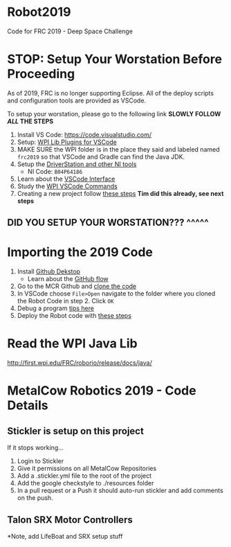# Robot2019
Code for FRC 2019 - Deep Space Challenge

# **STOP**: Setup Your Worstation Before Proceeding

As of 2019, FRC is no longer supporting Eclipse.
All of the deploy scripts and configuration tools are provided as VSCode.

To setup your worstation, please go to the following link
**SLOWLY FOLLOW _ALL_ THE STEPS**
1. Install VS Code:  https://code.visualstudio.com/
2. Setup: [WPI Lib Plugins for VSCode](https://wpilib.screenstepslive.com/s/currentCS/m/java/l/1027503-installing-c-and-java-development-tools-for-frc)
3. MAKE SURE the WPI folder is in the place they said and labeled named `frc2019` so that VSCode and Gradle can find the Java JDK.
4. Setup the [DriverStation and other NI tools]( https://wpilib.screenstepslive.com/s/currentCS/m/java/l/1027504-installing-the-frc-update-suite-all-languages)
     - NI Code: `B04P64186`
5. Learn about the [VSCode Interface](https://code.visualstudio.com/docs/getstarted/userinterface)
6. Study the [WPI VSCode Commands](https://wpilib.screenstepslive.com/s/currentCS/m/java/l/1027552-wpilib-commands-in-vscode)
7. Creating a new project follow [these steps](https://wpilib.screenstepslive.com/s/currentCS/m/java/l/1027062-creating-a-robot-program) **Tim did this already, see next steps**
     
## DID YOU SETUP YOUR WORSTATION??? ^^^^^

# Importing the 2019 Code

1. Install [Github Dekstop](https://desktop.github.com/)
    - Learn about the [GitHub flow](https://guides.github.com/introduction/flow/)
2. Go to the MCR Github and [clone the code](https://github.com/MetalCowRobotics/Robot2019) 
4. In VSCode choose `File>Open` navigate to the folder where you cloned the Robot Code in step 2. Click `OK`
5. Debug a program [tips here](https://wpilib.screenstepslive.com/s/currentCS/m/java/l/242588-debugging-a-robot-program)
6. Deploy the Robot code with [these steps](https://wpilib.screenstepslive.com/s/currentCS/m/java/l/1027063-building-and-deploying-to-a-roborio)

# Read the WPI Java Lib

http://first.wpi.edu/FRC/roborio/release/docs/java/

# MetalCow Robotics 2019 - Code Details

## Stickler is setup on this project
If it stops working...
1. Login to Stickler
2. Give it permissions on all MetalCow Repositories
3. Add a .stickler.yml file to the root of the project
4. Add the google checkstyle to ./resources folder
5. In a pull request or a Push it should auto-run stickler and add comments on the push.

## Talon SRX Motor Controllers
*Note, add LifeBoat and SRX setup stuff